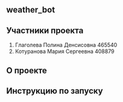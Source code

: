 ## weather_bot

## Участники проекта

1. Глаголева Полина Денсисовна 465540
2. Котуранова Мария Сергеевна 408879

## О проекте

## Инструкцию по запуску
